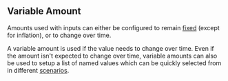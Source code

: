 ## Variable Amount

Amounts used with inputs can either be configured to remain [fixed][fixedAmt]
(except for inflation), or to change over time.

A variable amount is used if the value needs to change over time. 
Even if the amount isn't expected to change over time, variable 
amounts can also be used to setup a list of named values
which can be quickly selected from in different [scenarios][scen]. 


[scen]:scenario.html
[fixedAmt]:fixedAmount.html
